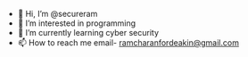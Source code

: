 - 👋 Hi, I’m @secureram
- 👀 I’m interested in programming
- 🌱 I’m currently learning cyber security
- 📫 How to reach me email- ramcharanfordeakin@gmail.com

<!---
secureram/secureram is a ✨ special ✨ repository because its `README.md` (this file) appears on your GitHub profile.
You can click the Preview link to take a look at your changes.
--->
